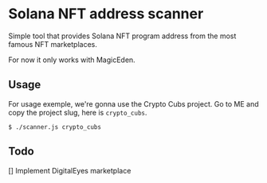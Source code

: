 # Solana NFT address scanner

Simple tool that provides Solana NFT program address from the most famous NFT marketplaces.

For now it only works with MagicEden.

## Usage
For usage exemple, we're gonna use the Crypto Cubs project. Go to ME and copy the project slug, here is `crypto_cubs`.

```
$ ./scanner.js crypto_cubs
```

## Todo
[] Implement DigitalEyes marketplace
